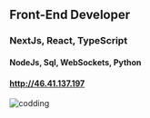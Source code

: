 ## Front-End Developer


### NextJs, React, TypeScript
#### NodeJs, Sql, WebSockets, Python


#### http://46.41.137.197

![codding](https://user-images.githubusercontent.com/118133808/216460442-608378b9-6cf0-4cc3-a763-2fb402fc19c1.gif)
